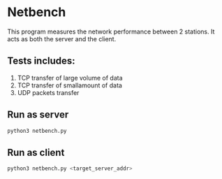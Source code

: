 # Netbench
This program measures the network performance between 2 stations. It acts as both the server and the client.
## Tests includes:
1. TCP transfer of large volume of data
2. TCP transfer of smallamount of data
3. UDP packets transfer
## Run as server
```bash
python3 netbench.py
```
## Run as client
```bash
python3 netbench.py <target_server_addr>
